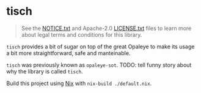 # tisch

> See the
> [NOTICE.txt](https://github.com/k0001/tisch/blob/master/NOTICE.txt)
> and Apache-2.0
> [LICENSE.txt](https://github.com/k0001/tisch/blob/master/LICENSE.txt)
> files to learn more about legal terms and conditions for this library.

`tisch` provides a bit of sugar on top of the great Opaleye to make its usage a
bit more straightforward, safe and manteinable.

`tisch` was previously known as `opaleye-sot`. TODO: tell funny story about why
the library is called `tisch`.

Build this project using [Nix](http://nixos.org/nix) with `nix-build ./default.nix`.
